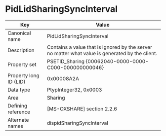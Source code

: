 # PidLidSharingSyncInterval

| Key | Value |
|---|---|
| Canonical name | PidLidSharingSyncInterval |
| Description | Contains a value that is ignored by the server no matter what value is generated by the client. |
| Property set | PSETID_Sharing {00062040-0000-0000-C000-000000000046} |
| Property long ID (LID) | 0x00008A2A |
| Data type | PtypInteger32, 0x0003 |
| Area | Sharing |
| Defining reference | [MS-OXSHARE] section 2.2.6 |
| Alternate names | dispidSharingSyncInterval |
